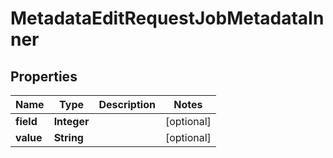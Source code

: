 

# MetadataEditRequestJobMetadataInner


## Properties

| Name | Type | Description | Notes |
|------------ | ------------- | ------------- | -------------|
|**field** | **Integer** |  |  [optional] |
|**value** | **String** |  |  [optional] |



